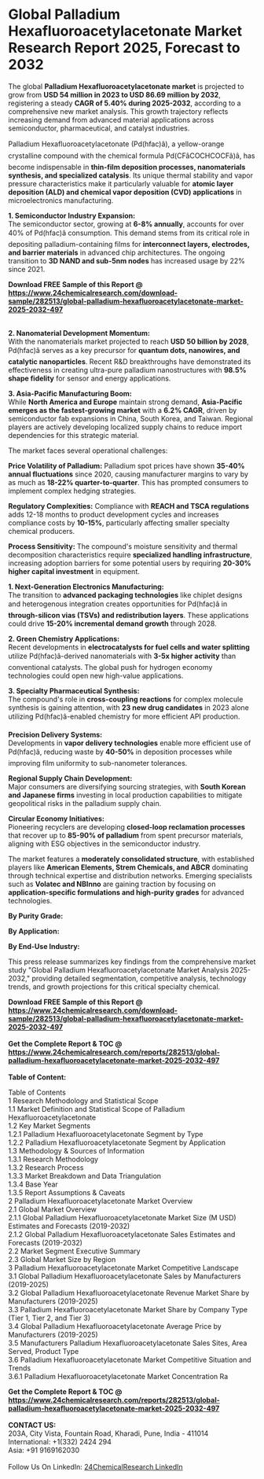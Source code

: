 <h1>Global Palladium Hexafluoroacetylacetonate Market Research Report 2025, Forecast to 2032</h1><p>The global <strong>Palladium Hexafluoroacetylacetonate market</strong> is projected to grow from <strong>USD 54 million in 2023 to USD 86.69 million by 2032</strong>, registering a steady <strong>CAGR of 5.40% during 2025-2032</strong>, according to a comprehensive new market analysis. This growth trajectory reflects increasing demand from advanced material applications across semiconductor, pharmaceutical, and catalyst industries.</p><p>Palladium Hexafluoroacetylacetonate (Pd(hfac)â), a yellow-orange crystalline compound with the chemical formula Pd(CFâCOCHCOCFâ)â, has become indispensable in <strong>thin-film deposition processes, nanomaterials synthesis, and specialized catalysis</strong>. Its unique thermal stability and vapor pressure characteristics make it particularly valuable for <strong>atomic layer deposition (ALD) and chemical vapor deposition (CVD) applications</strong> in microelectronics manufacturing.</p><p><strong>1. Semiconductor Industry Expansion:</strong><br>
The semiconductor sector, growing at <strong>6-8% annually</strong>, accounts for over 40% of Pd(hfac)â consumption. This demand stems from its critical role in depositing palladium-containing films for <strong>interconnect layers, electrodes, and barrier materials</strong> in advanced chip architectures. The ongoing transition to <strong>3D NAND and sub-5nm nodes</strong> has increased usage by 22% since 2021.</p><div><b>Download FREE Sample of this Report @ 
            <a href="https://www.24chemicalresearch.com/download-sample/282513/global-palladium-hexafluoroacetylacetonate-market-2025-2032-497">
            https://www.24chemicalresearch.com/download-sample/282513/global-palladium-hexafluoroacetylacetonate-market-2025-2032-497</a></b></div><br><p><strong>2. Nanomaterial Development Momentum:</strong><br>
With the nanomaterials market projected to reach <strong>USD 50 billion by 2028</strong>, Pd(hfac)â serves as a key precursor for <strong>quantum dots, nanowires, and catalytic nanoparticles</strong>. Recent R&amp;D breakthroughs have demonstrated its effectiveness in creating ultra-pure palladium nanostructures with <strong>98.5% shape fidelity</strong> for sensor and energy applications.</p><p><strong>3. Asia-Pacific Manufacturing Boom:</strong><br>
While <strong>North America and Europe</strong> maintain strong demand, <strong>Asia-Pacific emerges as the fastest-growing market</strong> with a <strong>6.2% CAGR</strong>, driven by semiconductor fab expansions in China, South Korea, and Taiwan. Regional players are actively developing localized supply chains to reduce import dependencies for this strategic material.</p><p>The market faces several operational challenges:</p><p><strong>Price Volatility of Palladium:</strong> Palladium spot prices have shown <strong>35-40% annual fluctuations</strong> since 2020, causing manufacturer margins to vary by as much as <strong>18-22% quarter-to-quarter</strong>. This has prompted consumers to implement complex hedging strategies.</p><p><strong>Regulatory Complexities:</strong> Compliance with <strong>REACH and TSCA regulations</strong> adds 12-18 months to product development cycles and increases compliance costs by <strong>10-15%</strong>, particularly affecting smaller specialty chemical producers.</p><p><strong>Process Sensitivity:</strong> The compound's moisture sensitivity and thermal decomposition characteristics require <strong>specialized handling infrastructure</strong>, increasing adoption barriers for some potential users by requiring <strong>20-30% higher capital investment</strong> in equipment.</p><p><strong>1. Next-Generation Electronics Manufacturing:</strong><br>
The transition to <strong>advanced packaging technologies</strong> like chiplet designs and heterogenous integration creates opportunities for Pd(hfac)â in <strong>through-silicon vias (TSVs) and redistribution layers</strong>. These applications could drive <strong>15-20% incremental demand growth</strong> through 2028.</p><p><strong>2. Green Chemistry Applications:</strong><br>
Recent developments in <strong>electrocatalysts for fuel cells and water splitting</strong> utilize Pd(hfac)â-derived nanomaterials with <strong>3-5x higher activity</strong> than conventional catalysts. The global push for hydrogen economy technologies could open new high-value applications.</p><p><strong>3. Specialty Pharmaceutical Synthesis:</strong><br>
The compound's role in <strong>cross-coupling reactions</strong> for complex molecule synthesis is gaining attention, with <strong>23 new drug candidates</strong> in 2023 alone utilizing Pd(hfac)â-enabled chemistry for more efficient API production.</p><p><strong>Precision Delivery Systems:</strong><br>
	Developments in <strong>vapor delivery technologies</strong> enable more efficient use of Pd(hfac)â, reducing waste by <strong>40-50%</strong> in deposition processes while improving film uniformity to sub-nanometer tolerances.</p><p><strong>Regional Supply Chain Development:</strong><br>
	Major consumers are diversifying sourcing strategies, with <strong>South Korean and Japanese firms</strong> investing in local production capabilities to mitigate geopolitical risks in the palladium supply chain.</p><p><strong>Circular Economy Initiatives:</strong><br>
	Pioneering recyclers are developing <strong>closed-loop reclamation processes</strong> that recover up to <strong>85-90% of palladium</strong> from spent precursor materials, aligning with ESG objectives in the semiconductor industry.</p><p>The market features a <strong>moderately consolidated structure</strong>, with established players like <strong>American Elements, Strem Chemicals, and ABCR</strong> dominating through technical expertise and distribution networks. Emerging specialists such as <strong>Volatec and NBInno</strong> are gaining traction by focusing on <strong>application-specific formulations and high-purity grades</strong> for advanced technologies.</p><p><strong>By Purity Grade:</strong></p><p><strong>By Application:</strong></p><p><strong>By End-Use Industry:</strong></p><p>This press release summarizes key findings from the comprehensive market study "Global Palladium Hexafluoroacetylacetonate Market Analysis 2025-2032," providing detailed segmentation, competitive analysis, technology trends, and growth projections for this critical specialty chemical.</p><div><b>Download FREE Sample of this Report @ 
            <a href="https://www.24chemicalresearch.com/download-sample/282513/global-palladium-hexafluoroacetylacetonate-market-2025-2032-497">
            https://www.24chemicalresearch.com/download-sample/282513/global-palladium-hexafluoroacetylacetonate-market-2025-2032-497</a></b></div><br><div><b>Get the Complete Report & TOC @ 
            <a href="https://www.24chemicalresearch.com/reports/282513/global-palladium-hexafluoroacetylacetonate-market-2025-2032-497">
            https://www.24chemicalresearch.com/reports/282513/global-palladium-hexafluoroacetylacetonate-market-2025-2032-497</a></b></div><br>
            <b>Table of Content:</b><p>Table of Contents<br />
1 Research Methodology and Statistical Scope<br />
1.1 Market Definition and Statistical Scope of Palladium Hexafluoroacetylacetonate<br />
1.2 Key Market Segments<br />
1.2.1 Palladium Hexafluoroacetylacetonate Segment by Type<br />
1.2.2 Palladium Hexafluoroacetylacetonate Segment by Application<br />
1.3 Methodology & Sources of Information<br />
1.3.1 Research Methodology<br />
1.3.2 Research Process<br />
1.3.3 Market Breakdown and Data Triangulation<br />
1.3.4 Base Year<br />
1.3.5 Report Assumptions & Caveats<br />
2 Palladium Hexafluoroacetylacetonate Market Overview<br />
2.1 Global Market Overview<br />
2.1.1 Global Palladium Hexafluoroacetylacetonate Market Size (M USD) Estimates and Forecasts (2019-2032)<br />
2.1.2 Global Palladium Hexafluoroacetylacetonate Sales Estimates and Forecasts (2019-2032)<br />
2.2 Market Segment Executive Summary<br />
2.3 Global Market Size by Region<br />
3 Palladium Hexafluoroacetylacetonate Market Competitive Landscape<br />
3.1 Global Palladium Hexafluoroacetylacetonate Sales by Manufacturers (2019-2025)<br />
3.2 Global Palladium Hexafluoroacetylacetonate Revenue Market Share by Manufacturers (2019-2025)<br />
3.3 Palladium Hexafluoroacetylacetonate Market Share by Company Type (Tier 1, Tier 2, and Tier 3)<br />
3.4 Global Palladium Hexafluoroacetylacetonate Average Price by Manufacturers (2019-2025)<br />
3.5 Manufacturers Palladium Hexafluoroacetylacetonate Sales Sites, Area Served, Product Type<br />
3.6 Palladium Hexafluoroacetylacetonate Market Competitive Situation and Trends<br />
3.6.1 Palladium Hexafluoroacetylacetonate Market Concentration Ra</p><div><b>Get the Complete Report & TOC @ 
            <a href="https://www.24chemicalresearch.com/reports/282513/global-palladium-hexafluoroacetylacetonate-market-2025-2032-497">
            https://www.24chemicalresearch.com/reports/282513/global-palladium-hexafluoroacetylacetonate-market-2025-2032-497</a></b></div><br><b>CONTACT US:</b><br>
            203A, City Vista, Fountain Road, Kharadi, Pune, India - 411014<br>
            International: +1(332) 2424 294<br>
            Asia: +91 9169162030 <br><br>
            Follow Us On LinkedIn: <a href="https://www.linkedin.com/company/24chemicalresearch/">24ChemicalResearch LinkedIn</a>